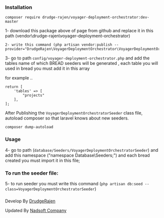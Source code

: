 


### Installation

```composer require drudge-rajen/voyager-deployment-orchestrator:dev-master```

1- download this package above of page from github  and replace it in this path (vendor\drudge-rajen\voyager-deployment-orchestrator)



```
2- write this command (php artisan vendor:publish --provider="DrudgeRajen\VoyagerDeploymentOrchestrator\VoyagerDeploymentOrchestratorServiceProvider") 
```

3- go to path  `config/voyager-deployment-orchestrator.php` and add the tables name of which BREAD seeders will be generated , each table you will used in bread you must add it in this array

for example ..
```
return [
    'tables' => [
        "projects"
    ],
];
```

After Publishing the `VoyagerDeploymentOrchestratorSeeder` class file,
autoload composer so that laravel knows about new seeders.

``composer dump-autoload``

### Usage

4- go to path (```database/Seeders/VoyagerDeploymentOrchestratorSeeder```) and add this namespace ("namespace Database\Seeders;") and each bread created you must import it in this file;


### To run the seeder file:

5- to run seeder you must write this command (```php artisan db:seed --class=VoyagerDeploymentOrchestratorSeeder```)


###
Develop By <a href="https://github.com/DrudgeRajen/"> DrudgeRajen </a> 

Updated By  <a href="https://nadsoft.net/"> Nadsoft Company </a>

